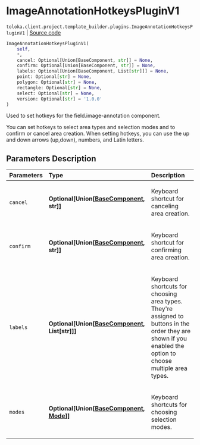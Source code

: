 # ImageAnnotationHotkeysPluginV1
`toloka.client.project.template_builder.plugins.ImageAnnotationHotkeysPluginV1` | [Source code](https://github.com/Toloka/toloka-kit/blob/v0.1.25/src/client/project/template_builder/plugins.py#L26)

```python
ImageAnnotationHotkeysPluginV1(
    self,
    *,
    cancel: Optional[Union[BaseComponent, str]] = None,
    confirm: Optional[Union[BaseComponent, str]] = None,
    labels: Optional[Union[BaseComponent, List[str]]] = None,
    point: Optional[str] = None,
    polygon: Optional[str] = None,
    rectangle: Optional[str] = None,
    select: Optional[str] = None,
    version: Optional[str] = '1.0.0'
)
```

Used to set hotkeys for the field.image-annotation component.


You can set hotkeys to select area types and selection modes and to confirm or cancel area creation. When setting
hotkeys, you can use the up and down arrows (up,down), numbers, and Latin letters.

## Parameters Description

| Parameters | Type | Description |
| :----------| :----| :-----------|
`cancel`|**Optional\[Union\[[BaseComponent](toloka.client.project.template_builder.base.BaseComponent.md), str\]\]**|<p>Keyboard shortcut for canceling area creation.</p>
`confirm`|**Optional\[Union\[[BaseComponent](toloka.client.project.template_builder.base.BaseComponent.md), str\]\]**|<p>Keyboard shortcut for confirming area creation.</p>
`labels`|**Optional\[Union\[[BaseComponent](toloka.client.project.template_builder.base.BaseComponent.md), List\[str\]\]\]**|<p>Keyboard shortcuts for choosing area types. They&#x27;re assigned to buttons in the order they are shown if you enabled the option to choose multiple area types.</p>
`modes`|**Optional\[Union\[[BaseComponent](toloka.client.project.template_builder.base.BaseComponent.md), [Mode](toloka.client.project.template_builder.plugins.ImageAnnotationHotkeysPluginV1.Mode.md)\]\]**|<p>Keyboard shortcuts for choosing selection modes.</p>
